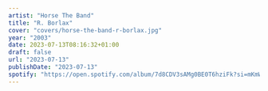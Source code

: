 ```yaml
---
artist: "Horse The Band"
title: "R. Borlax"
cover: "covers/horse-the-band-r-borlax.jpg"
year: "2003"
date: 2023-07-13T08:16:32+01:00
draft: false
url: "2023-07-13"
publishDate: "2023-07-13"
spotify: "https://open.spotify.com/album/7d8CDV3sAMg0BE0T6hziFk?si=mKmWTt-vSqyN_jl37PElPQ"
---
```


